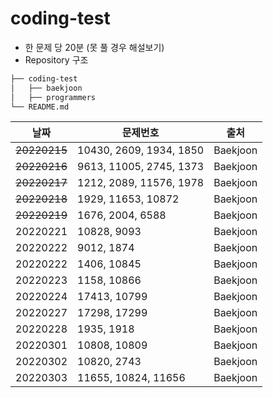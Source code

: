 # coding-test
- 한 문제 당 20분 (못 풀 경우 해설보기)
- Repository 구조
```bash
├── coding-test
│   ├── baekjoon
│   ├── programmers
└── README.md
``` 

|날짜|문제번호|출처|
|------|---|---|
|~~20220215~~|10430, 2609, 1934, 1850|Baekjoon|
|~~20220216~~|9613, 11005, 2745, 1373|Baekjoon|
|~~20220217~~|1212, 2089, 11576, 1978|Baekjoon|
|~~20220218~~|1929, 11653, 10872|Baekjoon|
|~~20220219~~|1676, 2004, 6588|Baekjoon|
|20220221|10828, 9093|Baekjoon|
|20220222|9012, 1874|Baekjoon|
|20220222|1406, 10845|Baekjoon|
|20220223|1158, 10866|Baekjoon|
|20220224|17413, 10799|Baekjoon|
|20220227|17298, 17299|Baekjoon|
|20220228|1935, 1918|Baekjoon|
|20220301|10808, 10809|Baekjoon|
|20220302|10820, 2743|Baekjoon|
|20220303|11655, 10824, 11656|Baekjoon|
